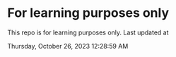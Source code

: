 # For learning purposes only
This repo is for learning purposes only.
Last updated at

Thursday, October 26, 2023 12:28:59 AM

